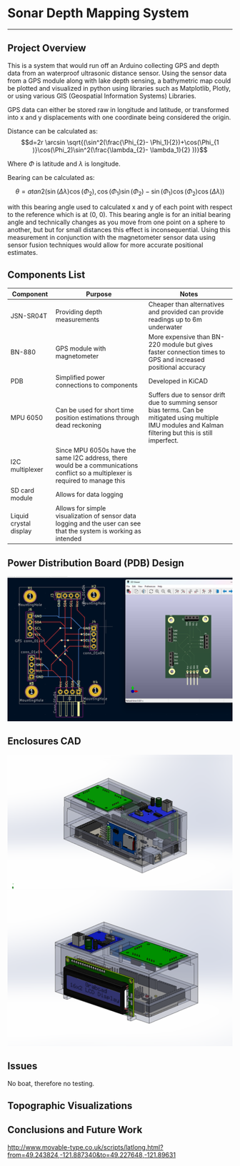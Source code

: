 # Sonar Depth Mapping System
 
___


## Project Overview

This is a system that would run off an Arduino collecting GPS and depth data from an waterproof ultrasonic distance sensor. Using the sensor data from a GPS module along with lake depth sensing, a bathymetric map could be plotted and visualized in python using libraries such as Matplotlib, Plotly, or using various GIS (Geospatial Information Systems) Libraries. 

GPS data can either be stored raw in longitude and latitude, or transformed into x and y displacements with one coordinate being considered the origin. 

Distance can be calculated as:
$$d=2r \arcsin \sqrt{(\sin^2(\frac{\Phi_{2}- \Phi_1}{2}​​)+\cos(\Phi_{1​)}\cos(\Phi_2​)\sin^2(\frac{\lambda_{2}- \lambda_1}{2} ​​)​)}$$

Where $\Phi$ is latitude and $\lambda$ is longitude.

Bearing can be calculated as:

$$θ = atan2( \sin (Δλ) \cos (\Phi_{2}) ,   \cos (\Phi_1) \sin (\Phi_2) − \sin (\Phi_1) \cos (\Phi_2) \cos (Δλ) )$$

with this bearing angle used to calculated x and y of each point with respect to the reference which is at (0, 0). This bearing angle is for an initial bearing angle and technically changes as you move from one point on a sphere to another, but but for small distances this effect is inconsequential. Using this measurement in conjunction with the magnetometer sensor data using sensor fusion techniques would allow for more accurate positional estimates. 


## Components List

| Component              | Purpose                                                                                                                         | Notes                                                                                                                                                       |
| ---------------------- | ------------------------------------------------------------------------------------------------------------------------------- | ----------------------------------------------------------------------------------------------------------------------------------------------------------- |
| JSN-SR04T              | Providing depth measurements                                                                                                    | Cheaper than alternatives and provided can provide readings up to 6m underwater                                                                             |
| BN-880                 | GPS module with magnetometer                                                                                                    | More expensive than BN-220 module but gives faster connection times to GPS and increased positional accuracy                                                |
| PDB                    | Simplified power connections to components                                                                                      | Developed in KiCAD                                                                                                                                          |
| MPU 6050               | Can be used for short time position estimations through dead reckoning                                                          | Suffers due to sensor drift due to summing sensor bias terms. Can be mitigated using multiple IMU modules and Kalman filtering but this is still imperfect. |
| I2C multiplexer        | Since MPU 6050s have the same I2C address, there would be a communications conflict so a multiplexer is required to manage this |                                                                                                                                                             |
| SD card module         | Allows for data logging                                                                                                         |                                                                                                                                                             |
| Liquid crystal display | Allows for simple visualization of sensor data logging and the user can see that the system is working as intended                                                                                                                               |                                                                                                                                                             |



## Power Distribution Board (PDB) Design


![](https://github.com/georgelin-eng/Sonar-Depth-Mapping-System/blob/main/PCB%20Board%20Image.png)



## Enclosures CAD

![](https://github.com/georgelin-eng/Sonar-Depth-Mapping-System/blob/main/Enclosures%20CAD%201.png)
![](https://github.com/georgelin-eng/Sonar-Depth-Mapping-System/blob/main/Enclosures%20CAD%202.png)

## Issues

No boat, therefore no testing. 



## Topographic Visualizations



## Conclusions and Future Work



http://www.movable-type.co.uk/scripts/latlong.html?from=49.243824,-121.887340&to=49.227648,-121.89631

